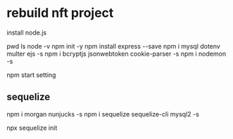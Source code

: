 # rebuild nft project

install node.js

pwd
ls
node -v
npm init -y
npm install express --save
npm i mysql dotenv multer ejs -s
npm i bcryptjs jsonwebtoken cookie-parser -s
npm i nodemon -s

npm start setting

## sequelize

npm i morgan nunjucks -s
npm i sequelize sequelize-cli mysql2 -s

npx sequelize init
